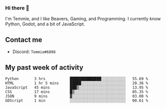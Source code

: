 ### Hi there 👋
I'm Temmie, and I like Beavers, Gaming, and Programming. I currently know Python, Godot, and a bit of JavaScript.

## Contact me
* Discord: `Temmie#6898`

## My past week of activity
<!--START_SECTION:waka-->

```text
Python       3 hrs           ██████████████░░░░░░░░░░░   55.69 %
HTML         1 hr 5 mins     █████░░░░░░░░░░░░░░░░░░░░   20.36 %
JavaScript   45 mins         ███▒░░░░░░░░░░░░░░░░░░░░░   13.95 %
CSS          17 mins         █▒░░░░░░░░░░░░░░░░░░░░░░░   05.35 %
JSON         9 mins          ▓░░░░░░░░░░░░░░░░░░░░░░░░   03.00 %
GDScript     1 min           ░░░░░░░░░░░░░░░░░░░░░░░░░   00.61 %
```

<!--END_SECTION:waka-->
